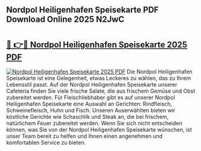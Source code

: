 ## Nordpol Heiligenhafen Speisekarte PDF Download Online 2025 N2JwC

# <h2><a href="http://gc75n1v.nevu.top/?p=Nordpol+Heiligenhafen+Speisekarte">🔗 👉🔴 Nordpol Heiligenhafen Speisekarte 2025 PDF</a></h2>

[![Nordpol Heiligenhafen Speisekarte 2025 PDF](https://i.imgur.com/dBaPXMq.png)](http://gc75n1v.nevu.top/?p=Nordpol+Heiligenhafen+Speisekarte)
Die Nordpol Heiligenhafen Speisekarte ist eine Gelegenheit, etwas Leckeres zu wählen, das zu Ihrem Lebensstil passt. Auf der Nordpol Heiligenhafen Speisekarte unserer Cafeteria finden Sie viele frische Salate, die aus frischem Gemüse und Obst zubereitet werden. Für Fleischliebhaber gibt es auf unserer Nordpol Heiligenhafen Speisekarte eine Auswahl an Gerichten: Rindfleisch, Schweinefleisch, Huhn und Fisch. Unseren Auserwählten bieten wir köstliche Gerichte wie Schaschlik und Steak an, die bei frischem, natürlichem Feuer zubereitet werden. Wenn Sie sich nicht entscheiden können, was Sie von der Nordpol Heiligenhafen Speisekarte wünschen, ist unser Team bereit zu helfen und Ihnen einen angenehmen und komfortablen Service zu bieten.
